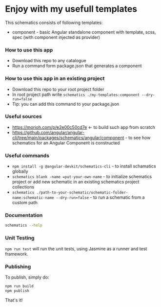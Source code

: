 # Enjoy with my usefull templates

This schematics consists of following templates:
- component - basic Angular standalone component with template, scss, spec (with component injected as provider)

### How to use this app

- Download this repo to any catalogue
- Run a command form package.json that generates a component

### How to use this app in an existing project

- Download this repo to your root project folder
- In root project path write `schematics ./my-templates:component --dry-run=false`
- Tip: you can add this command to your package.json

### Useful sources
- https://morioh.com/p/e2e00c50cd7e <- to build such app from scratch
- https://github.com/angular/angular-cli/tree/main/packages/schematics/angular/component - to see how schematics for an Angular Component is constructed

### Useful commands
- `npm install -g @angular-devkit/schematics-cli` - to install schamatics globally
- `schematics blank -name =put-your-own-name` - to initialize schematics project or add new schematic in an existing schematics project collections
- `schematics ./path-to-your-schematic/schematic-folder-name:schematic-name --dry-run=false` - to run a schematic from a custom path

### Documentation

```bash
schematics --help
```

### Unit Testing

`npm run test` will run the unit tests, using Jasmine as a runner and test framework.

### Publishing

To publish, simply do:

```bash
npm run build
npm publish
```

That's it!
